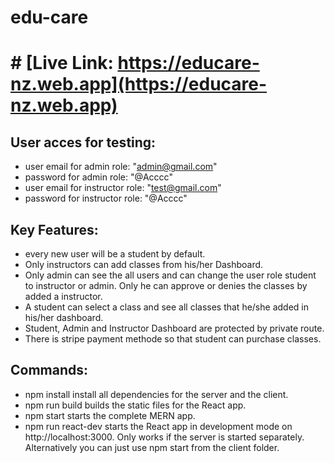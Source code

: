 # edu-care
# # [Live Link: https://educare-nz.web.app](https://educare-nz.web.app)

## User acces for testing:
* user email for admin role: "admin@gmail.com"
* password for admin role: "@Acccc"
* user email for instructor role: "test@gmail.com"
* password for instructor role: "@Acccc"

## Key Features:
* every new user will be a student by default.
* Only instructors can add classes from his/her Dashboard. 
* Only admin can see the all users and can change the user role student to instructor or admin. Only he can approve or 
  denies the classes by added a instructor. 
* A student can select a class and see all classes that he/she added in his/her dashboard.
* Student, Admin and Instructor Dashboard are protected by private route.
* There is stripe payment methode so that student can purchase classes.

## Commands:
* npm install install all dependencies for the server and the client.
* npm run build builds the static files for the React app.
* npm start starts the complete MERN app.
* npm run react-dev starts the React app in development mode on http://localhost:3000. Only works if the server is started separately. Alternatively you can just use npm start from the client folder.

